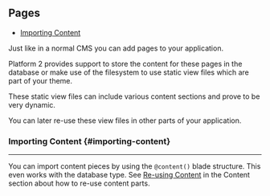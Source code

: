 ## Pages

- [Importing Content](#importing-content)

Just like in a normal CMS you can add pages to your application.

Platform 2 provides support to store the content for these pages in the database or make use of the filesystem to use static view files which are part of your theme.

These static view files can include various content sections and prove to be very dynamic.

You can later re-use these view files in other parts of your application.

### Importing Content {#importing-content}

---

You can import content pieces by using the `@content()` blade structure. This even works with the database type. See [Re-using Content](/manual/platform/usage/content#re-using-content) in the Content section about how to re-use content parts.
